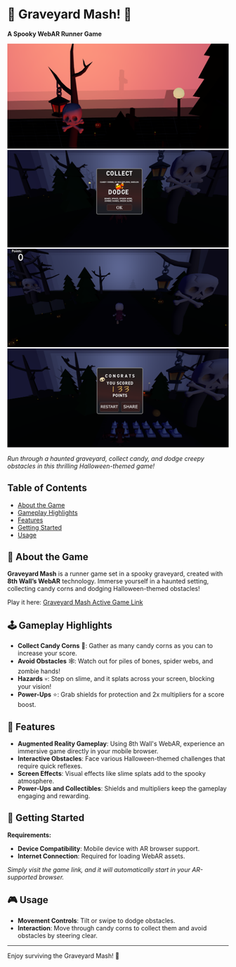 # 👻 Graveyard Mash! 🎃

**A Spooky WebAR Runner Game**

![Graveyard Mash Banner](bg.png)
![Collect](collect.png)  
![Runner](skullrunning.png)  
![Lose](lose.png)

*Run through a haunted graveyard, collect candy, and dodge creepy obstacles in this thrilling Halloween-themed game!*


## Table of Contents
- [About the Game](#about-the-game)
- [Gameplay Highlights](#gameplay-highlights)
- [Features](#features)
- [Getting Started](#getting-started)
- [Usage](#usage)

## 👾 About the Game

**Graveyard Mash** is a runner game set in a spooky graveyard, created with **8th Wall’s WebAR** technology. Immerse yourself in a haunted setting, collecting candy corns and dodging Halloween-themed obstacles!

Play it here: [Graveyard Mash Active Game Link](https://lnkd.in/e-8q7ewA)



## 🕹️ Gameplay Highlights

- **Collect Candy Corns** 🍬: Gather as many candy corns as you can to increase your score.
- **Avoid Obstacles** 🕸️: Watch out for piles of bones, spider webs, and zombie hands!
- **Hazards** 💀: Step on slime, and it splats across your screen, blocking your vision!
- **Power-Ups** ⭐: Grab shields for protection and 2x multipliers for a score boost.


## 🌟 Features

- **Augmented Reality Gameplay**: Using 8th Wall's WebAR, experience an immersive game directly in your mobile browser.
- **Interactive Obstacles**: Face various Halloween-themed challenges that require quick reflexes.
- **Screen Effects**: Visual effects like slime splats add to the spooky atmosphere.
- **Power-Ups and Collectibles**: Shields and multipliers keep the gameplay engaging and rewarding.


## 🚀 Getting Started

**Requirements:**
- **Device Compatibility**: Mobile device with AR browser support.
- **Internet Connection**: Required for loading WebAR assets.

*Simply visit the game link, and it will automatically start in your AR-supported browser.*



## 🎮 Usage

- **Movement Controls**: Tilt or swipe to dodge obstacles.
- **Interaction**: Move through candy corns to collect them and avoid obstacles by steering clear.

---

Enjoy surviving the Graveyard Mash! 👻
